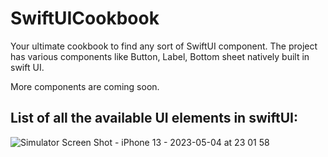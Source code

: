 # SwiftUICookbook

Your ultimate cookbook to find any sort of SwiftUI component. 
The project has various components like Button, Label, Bottom sheet natively built in swift UI.

More components are coming soon.

## List of all the available UI elements in swiftUI:

![Simulator Screen Shot - iPhone 13 - 2023-05-04 at 23 01 58](https://user-images.githubusercontent.com/8844612/236248671-602b6a23-d814-4cd5-8591-d44db55401be.png)
